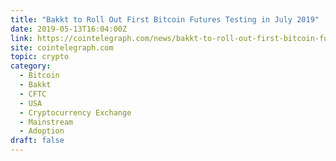 ```yaml
---
title: "Bakkt to Roll Out First Bitcoin Futures Testing in July 2019"
date: 2019-05-13T16:04:00Z
link: https://cointelegraph.com/news/bakkt-to-roll-out-first-bitcoin-futures-testing-in-july-2019?utm_medium=RSS&utm_source=hune
site: cointelegraph.com
topic: crypto
category:
  - Bitcoin
  - Bakkt
  - CFTC
  - USA
  - Cryptocurrency Exchange
  - Mainstream
  - Adoption
draft: false
---
```

